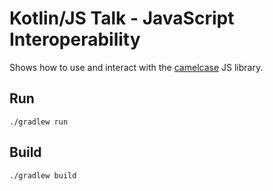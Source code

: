 # Kotlin/JS Talk - JavaScript Interoperability

Shows how to use and interact with the [camelcase](https://ktor.io/docs/client.html) JS library.

## Run

```shell
./gradlew run
```

## Build

```shell
./gradlew build
```
